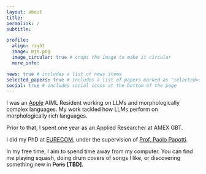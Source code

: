 ```yaml
---
layout: about
title:
permalink: /
subtitle:

profile:
  align: right
  image: mjs.png
  image_circular: true # crops the image to make it circular
  more_info:

news: true # includes a list of news items
selected_papers: true # includes a list of papers marked as "selected={true}"
social: true # includes social icons at the bottom of the page
---
```


I was an [Apple](https://apple.com/) AIML Resident working on LLMs and morphologically complex languages. My work tackled how LLMs perform on morphologically rich languages.

Prior to that, I spent one year as an Applied Researcher at AMEX GBT.

I did my PhD at [EURECOM](https://www.eurecom.fr/en), under the supervision of [Prof. Paolo Papotti](https://www.eurecom.fr/~papotti/).

In my free time, I aim to spend time away from my computer. You can find me playing squash, doing drum covers of songs I like, or discovering something new in ~~Paris~~ **[TBD]**.